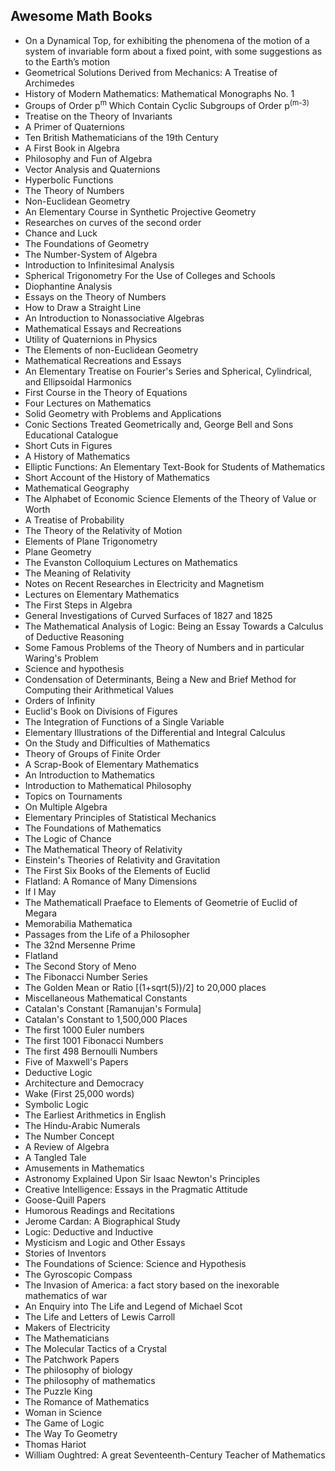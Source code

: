 <h2>Awesome Math Books </h2>



<ul>

                             

 <li><a target="_blank" href="https://github.com/manjunath5496/Awesome-Math-Books/blob/master/pg(1).pdf" style="text-decoration:none;">On a Dynamical Top, for exhibiting the phenomena of the motion of a system of invariable form about a fixed point, with some suggestions as to the Earth’s motion</a></li>

 <li><a target="_blank" href="https://github.com/manjunath5496/Awesome-Math-Books/blob/master/pg(2).pdf" style="text-decoration:none;">Geometrical Solutions Derived from Mechanics: A Treatise of Archimedes</a></li>

<li><a target="_blank" href="https://github.com/manjunath5496/Awesome-Math-Books/blob/master/pg(3).pdf" style="text-decoration:none;">History of Modern Mathematics:
Mathematical Monographs No. 1</a></li>
 <li><a target="_blank" href="https://github.com/manjunath5496/Awesome-Math-Books/blob/master/pg(4).pdf" style="text-decoration:none;">Groups of Order p<sup>m</sup> Which Contain Cyclic Subgroups of Order p<sup>(m-3)</sup></a></li>                              
<li><a target="_blank" href="https://github.com/manjunath5496/Awesome-Math-Books/blob/master/pg(5).pdf" style="text-decoration:none;">Treatise on the Theory of Invariants</a></li>
<li><a target="_blank" href="https://github.com/manjunath5496/Awesome-Math-Books/blob/master/pg(6).pdf" style="text-decoration:none;"> A Primer of Quaternions </a></li>
 <li><a target="_blank" href="https://github.com/manjunath5496/Awesome-Math-Books/blob/master/pg(7).pdf" style="text-decoration:none;">Ten British Mathematicians of the 19th Century</a></li>

 <li><a target="_blank" href="https://github.com/manjunath5496/Awesome-Math-Books/blob/master/pg(8).pdf" style="text-decoration:none;"> A First Book in Algebra </a></li>
   <li><a target="_blank" href="https://github.com/manjunath5496/Awesome-Math-Books/blob/master/pg(9).pdf" style="text-decoration:none;">Philosophy and Fun of Algebra</a></li>
  
   
 <li><a target="_blank" href="https://github.com/manjunath5496/Awesome-Math-Books/blob/master/pg(10).pdf" style="text-decoration:none;">Vector Analysis and Quaternions</a></li>                              
<li><a target="_blank" href="https://github.com/manjunath5496/Awesome-Math-Books/blob/master/pg(11).pdf" style="text-decoration:none;">Hyperbolic Functions</a></li>
<li><a target="_blank" href="https://github.com/manjunath5496/Awesome-Math-Books/blob/master/pg(12).pdf" style="text-decoration:none;">The Theory of Numbers</a></li>
<li><a target="_blank" href="https://github.com/manjunath5496/Awesome-Math-Books/blob/master/pg(13).pdf" style="text-decoration:none;">Non-Euclidean Geometry</a></li>

<li><a target="_blank" href="https://github.com/manjunath5496/Awesome-Math-Books/blob/master/pg(14).pdf" style="text-decoration:none;">An Elementary Course in Synthetic Projective Geometry</a></li>
                              
<li><a target="_blank" href="https://github.com/manjunath5496/Awesome-Math-Books/blob/master/pg(15).pdf" style="text-decoration:none;">Researches on curves of the second order</a></li>

<li><a target="_blank" href="https://github.com/manjunath5496/Awesome-Math-Books/blob/master/pg(16).pdf" style="text-decoration:none;">Chance and Luck</a></li>

  <li><a target="_blank" href="https://github.com/manjunath5496/Awesome-Math-Books/blob/master/pg(17).pdf" style="text-decoration:none;">The Foundations of Geometry</a></li>   
  
<li><a target="_blank" href="https://github.com/manjunath5496/Awesome-Math-Books/blob/master/pg(18).pdf" style="text-decoration:none;">The Number-System of Algebra</a></li> 

  
<li><a target="_blank" href="https://github.com/manjunath5496/Awesome-Math-Books/blob/master/pg(19).pdf" style="text-decoration:none;">Introduction to Infinitesimal Analysis</a></li> 

<li><a target="_blank" href="https://github.com/manjunath5496/Awesome-Math-Books/blob/master/pg(20).pdf" style="text-decoration:none;">Spherical Trigonometry
For the Use of Colleges and Schools</a></li>

<li><a target="_blank" href="https://github.com/manjunath5496/Awesome-Math-Books/blob/master/pg(21).pdf" style="text-decoration:none;">Diophantine Analysis</a></li>
<li><a target="_blank" href="https://github.com/manjunath5496/Awesome-Math-Books/blob/master/pg(22).pdf" style="text-decoration:none;">Essays on the Theory of Numbers</a></li> 
 <li><a target="_blank" href="https://github.com/manjunath5496/Awesome-Math-Books/blob/master/pg(23).pdf" style="text-decoration:none;">How to Draw a Straight Line</a></li> 
 

   <li><a target="_blank" href="https://github.com/manjunath5496/Awesome-Math-Books/blob/master/pg(24).pdf" style="text-decoration:none;">An Introduction to Nonassociative Algebras</a></li>
 
   <li><a target="_blank" href="https://github.com/manjunath5496/Awesome-Math-Books/blob/master/pg(25).pdf" style="text-decoration:none;">Mathematical Essays and Recreations</a></li>                              
 <li><a target="_blank" href="https://github.com/manjunath5496/Awesome-Math-Books/blob/master/pg(26).pdf" style="text-decoration:none;">Utility of Quaternions in Physics</a></li>
 <li><a target="_blank" href="https://github.com/manjunath5496/Awesome-Math-Books/blob/master/pg(27).pdf" style="text-decoration:none;">The Elements of non-Euclidean Geometry</a></li>
   
 
   <li><a target="_blank" href="https://github.com/manjunath5496/Awesome-Math-Books/blob/master/pg(28).pdf" style="text-decoration:none;">Mathematical Recreations and Essays</a></li>
 
   <li><a target="_blank" href="https://github.com/manjunath5496/Awesome-Math-Books/blob/master/pg(29).pdf" style="text-decoration:none;">An Elementary Treatise on Fourier's Series and Spherical, Cylindrical, and Ellipsoidal Harmonics </a></li>                              

  <li><a target="_blank" href="https://github.com/manjunath5496/Awesome-Math-Books/blob/master/pg(30).pdf" style="text-decoration:none;">First Course in the Theory of Equations</a></li>
 
   <li><a target="_blank" href="https://github.com/manjunath5496/Awesome-Math-Books/blob/master/pg(31).pdf" style="text-decoration:none;">Four Lectures on Mathematics </a></li> 
    <li><a target="_blank" href="https://github.com/manjunath5496/Awesome-Math-Books/blob/master/pg(32).pdf" style="text-decoration:none;">Solid Geometry with Problems and Applications</a></li> 

   <li><a target="_blank" href="https://github.com/manjunath5496/Awesome-Math-Books/blob/master/pg(33).pdf" style="text-decoration:none;">Conic Sections Treated Geometrically
and, George Bell and Sons Educational Catalogue</a></li>                              

  <li><a target="_blank" href="https://github.com/manjunath5496/Awesome-Math-Books/blob/master/pg(34).pdf" style="text-decoration:none;">Short Cuts in Figures </a></li> 
 
  <li><a target="_blank" href="https://github.com/manjunath5496/Awesome-Math-Books/blob/master/pg(35).pdf" style="text-decoration:none;">A History of Mathematics</a></li> 

  <li><a target="_blank" href="https://github.com/manjunath5496/Awesome-Math-Books/blob/master/pg(36).pdf" style="text-decoration:none;">Elliptic Functions:
An Elementary Text-Book for Students of Mathematics</a></li> 
 
<li><a target="_blank" href="https://github.com/manjunath5496/Awesome-Math-Books/blob/master/pg(37).pdf" style="text-decoration:none;">Short Account of the History of Mathematics</a></li>
 <li><a target="_blank" href="https://github.com/manjunath5496/Awesome-Math-Books/blob/master/pg(38).pdf" style="text-decoration:none;">Mathematical Geography</a></li>
<li><a target="_blank" href="https://github.com/manjunath5496/Awesome-Math-Books/blob/master/pg(39).pdf" style="text-decoration:none;">The Alphabet of Economic Science
Elements of the Theory of Value or Worth</a></li>
 <li><a target="_blank" href="https://github.com/manjunath5496/Awesome-Math-Books/blob/master/pg(40).pdf" style="text-decoration:none;">A Treatise of Probability</a></li>                              
<li><a target="_blank" href="https://github.com/manjunath5496/Awesome-Math-Books/blob/master/pg(41).pdf" style="text-decoration:none;">The Theory of the Relativity of Motion</a></li>
<li><a target="_blank" href="https://github.com/manjunath5496/Awesome-Math-Books/blob/master/pg(42).pdf" style="text-decoration:none;">Elements of Plane Trigonometry </a></li>
 
  <li><a target="_blank" href="https://github.com/manjunath5496/Awesome-Math-Books/blob/master/pg(43).pdf" style="text-decoration:none;">Plane Geometry</a></li>
 <li><a target="_blank" href="https://github.com/manjunath5496/Awesome-Math-Books/blob/master/pg(44).pdf" style="text-decoration:none;">The Evanston Colloquium Lectures on
Mathematics</a></li>
   <li><a target="_blank" href="https://github.com/manjunath5496/Awesome-Math-Books/blob/master/pg(45).pdf" style="text-decoration:none;">The Meaning of Relativity </a></li>  
   
<li><a target="_blank" href="https://github.com/manjunath5496/Awesome-Math-Books/blob/master/pg(46).pdf" style="text-decoration:none;">Notes on Recent Researches in Electricity
and Magnetism</a></li> 
                             
<li><a target="_blank" href="https://github.com/manjunath5496/Awesome-Math-Books/blob/master/pg(47).pdf" style="text-decoration:none;">Lectures on Elementary Mathematics</a></li>
<li><a target="_blank" href="https://github.com/manjunath5496/Awesome-Math-Books/blob/master/pg(48).pdf" style="text-decoration:none;">The First Steps in Algebra</a></li>

<li><a target="_blank" href="https://github.com/manjunath5496/Awesome-Math-Books/blob/master/pg(49).pdf" style="text-decoration:none;">General Investigations of Curved Surfaces of 1827 and 1825</a></li>
                              
<li><a target="_blank" href="https://github.com/manjunath5496/Awesome-Math-Books/blob/master/pg(50).pdf" style="text-decoration:none;">The Mathematical Analysis of Logic:
Being an Essay Towards a Calculus of Deductive Reasoning</a></li>
<li><a target="_blank" href="https://github.com/manjunath5496/Awesome-Math-Books/blob/master/pg(51).pdf" style="text-decoration:none;">Some Famous Problems of the Theory of
Numbers and in particular Waring's Problem </a></li>
<li><a target="_blank" href="https://github.com/manjunath5496/Awesome-Math-Books/blob/master/pg(52).pdf" style="text-decoration:none;">Science and hypothesis</a></li>

<li><a target="_blank" href="https://github.com/manjunath5496/Awesome-Math-Books/blob/master/pg(53).pdf" style="text-decoration:none;">Condensation of Determinants, Being a New
and Brief Method for Computing their Arithmetical Values </a></li>
 
<li><a target="_blank" href="https://github.com/manjunath5496/Awesome-Math-Books/blob/master/pg(54).pdf" style="text-decoration:none;">Orders of Infinity </a></li>

<li><a target="_blank" href="https://github.com/manjunath5496/Awesome-Math-Books/blob/master/pg(55).pdf" style="text-decoration:none;">Euclid's Book on Divisions of Figures</a></li>
 
  <li><a target="_blank" href="https://github.com/manjunath5496/Awesome-Math-Books/blob/master/pg(56).pdf" style="text-decoration:none;">The Integration of Functions of a Single Variable </a></li>                              

  <li><a target="_blank" href="https://github.com/manjunath5496/Awesome-Math-Books/blob/master/pg(57).pdf" style="text-decoration:none;">Elementary Illustrations of the Differential and Integral Calculus</a></li>
 
   <li><a target="_blank" href="https://github.com/manjunath5496/Awesome-Math-Books/blob/master/pg(58).pdf" style="text-decoration:none;">On the Study and Difficulties of Mathematics</a></li>
    <li><a target="_blank" href="https://github.com/manjunath5496/Awesome-Math-Books/blob/master/pg(59).pdf" style="text-decoration:none;">Theory of Groups of Finite Order</a></li>
 
  <li><a target="_blank" href="https://github.com/manjunath5496/Awesome-Math-Books/blob/master/pg(60).pdf" style="text-decoration:none;">A Scrap-Book of Elementary Mathematics </a></li>
 
   <li><a target="_blank" href="https://github.com/manjunath5496/Awesome-Math-Books/blob/master/pg(61).pdf" style="text-decoration:none;"> An Introduction to Mathematics</a></li>
 
   <li><a target="_blank" href="https://github.com/manjunath5496/Awesome-Math-Books/blob/master/pg(62).pdf" style="text-decoration:none;">Introduction to Mathematical Philosophy</a></li>
 
   <li><a target="_blank" href="https://github.com/manjunath5496/Awesome-Math-Books/blob/master/pg(63).pdf" style="text-decoration:none;">Topics on Tournaments</a></li>                              

  <li><a target="_blank" href="https://github.com/manjunath5496/Awesome-Math-Books/blob/master/pg(64).pdf" style="text-decoration:none;">On Multiple Algebra</a></li>
 
   <li><a target="_blank" href="https://github.com/manjunath5496/Awesome-Math-Books/blob/master/pg(65).pdf" style="text-decoration:none;">Elementary Principles of Statistical Mechanics </a></li> 

   <li><a target="_blank" href="https://github.com/manjunath5496/Awesome-Math-Books/blob/master/pg(66).pdf" style="text-decoration:none;">The Foundations of Mathematics </a></li> 
 
   <li><a target="_blank" href="https://github.com/manjunath5496/Awesome-Math-Books/blob/master/pg(67).pdf" style="text-decoration:none;">The Logic of Chance </a></li>                              

  <li><a target="_blank" href="https://github.com/manjunath5496/Awesome-Math-Books/blob/master/pg(68).pdf" style="text-decoration:none;">The Mathematical Theory of Relativity</a></li> 
 
  
   <li><a target="_blank" href="https://github.com/manjunath5496/Awesome-Math-Books/blob/master/pg(69).pdf" style="text-decoration:none;">Einstein's Theories of Relativity and Gravitation</a></li>                              

  <li><a target="_blank" href="https://github.com/manjunath5496/Awesome-Math-Books/blob/master/pg(70).pdf" style="text-decoration:none;">The First Six Books of the Elements of Euclid</a></li> 
  
 
 <li><a target="_blank" href="https://github.com/manjunath5496/Awesome-Math-Books/blob/master/pg(71).pdf" style="text-decoration:none;">Flatland: A Romance of Many Dimensions</a></li>
 
 <li><a target="_blank" href="https://github.com/manjunath5496/Awesome-Math-Books/blob/master/pg(72).pdf" style="text-decoration:none;">If I May</a></li> 
 
 
 <li><a target="_blank" href="https://github.com/manjunath5496/Awesome-Math-Books/blob/master/pg(73).pdf" style="text-decoration:none;">The Mathematicall Praeface to Elements of Geometrie of Euclid of Megara</a></li>
  <li><a target="_blank" href="https://github.com/manjunath5496/Awesome-Math-Books/blob/master/pg(74).pdf" style="text-decoration:none;">Memorabilia Mathematica</a></li>
    <li><a target="_blank" href="https://github.com/manjunath5496/Awesome-Math-Books/blob/master/pg(75).pdf" style="text-decoration:none;">Passages from the Life of a Philosopher</a></li>                        
<li><a target="_blank" href="https://github.com/manjunath5496/Awesome-Math-Books/blob/master/pg(76).pdf" style="text-decoration:none;">The 32nd Mersenne Prime</a></li>

 <li><a target="_blank" href="https://github.com/manjunath5496/Awesome-Math-Books/blob/master/pg(77).pdf" style="text-decoration:none;">Flatland</a></li> 
 
 
 <li><a target="_blank" href="https://github.com/manjunath5496/Awesome-Math-Books/blob/master/pg(78).pdf" style="text-decoration:none;">The Second Story of Meno</a></li>
  <li><a target="_blank" href="https://github.com/manjunath5496/Awesome-Math-Books/blob/master/pg(79).pdf" style="text-decoration:none;">The Fibonacci Number Series</a></li>


 <li><a target="_blank" href="https://github.com/manjunath5496/Awesome-Math-Books/blob/master/pg(80).pdf" style="text-decoration:none;">The Golden Mean or Ratio [(1+sqrt(5))/2] to 20,000 places</a></li> 
 
 
 <li><a target="_blank" href="https://github.com/manjunath5496/Awesome-Math-Books/blob/master/pg(81).pdf" style="text-decoration:none;">Miscellaneous Mathematical Constants</a></li>
  <li><a target="_blank" href="https://github.com/manjunath5496/Awesome-Math-Books/blob/master/pg(82).pdf" style="text-decoration:none;">Catalan's Constant [Ramanujan's Formula]</a></li>

 <li><a target="_blank" href="https://github.com/manjunath5496/Awesome-Math-Books/blob/master/pg(83).pdf" style="text-decoration:none;">Catalan's Constant to 1,500,000 Places</a></li>
  <li><a target="_blank" href="https://github.com/manjunath5496/Awesome-Math-Books/blob/master/pg(84).pdf" style="text-decoration:none;">The first 1000 Euler numbers</a></li>

 <li><a target="_blank" href="https://github.com/manjunath5496/Awesome-Math-Books/blob/master/pg(85).pdf" style="text-decoration:none;">The first 1001 Fibonacci Numbers</a></li>
  <li><a target="_blank" href="https://github.com/manjunath5496/Awesome-Math-Books/blob/master/pg(86).pdf" style="text-decoration:none;">The first 498 Bernoulli Numbers</a></li>

 <li><a target="_blank" href="https://github.com/manjunath5496/Awesome-Math-Books/blob/master/pg(87).pdf" style="text-decoration:none;">Five of Maxwell's Papers</a></li>
  <li><a target="_blank" href="https://github.com/manjunath5496/Awesome-Math-Books/blob/master/pg(88).pdf" style="text-decoration:none;">Deductive Logic</a></li>
  <li><a target="_blank" href="https://github.com/manjunath5496/Awesome-Math-Books/blob/master/pg(89).pdf" style="text-decoration:none;">Architecture and Democracy</a></li>
  
  
  <li><a target="_blank" href="https://github.com/manjunath5496/Awesome-Math-Books/blob/master/pg(90).pdf" style="text-decoration:none;"> Wake (First 25,000 words)</a></li>
  <li><a target="_blank" href="https://github.com/manjunath5496/Awesome-Math-Books/blob/master/pg(91).pdf" style="text-decoration:none;">Symbolic Logic</a></li>

 <li><a target="_blank" href="https://github.com/manjunath5496/Awesome-Math-Books/blob/master/pg(92).pdf" style="text-decoration:none;">The Earliest Arithmetics in English</a></li>
  <li><a target="_blank" href="https://github.com/manjunath5496/Awesome-Math-Books/blob/master/pg(93).pdf" style="text-decoration:none;">The Hindu-Arabic Numerals</a></li>
  <li><a target="_blank" href="https://github.com/manjunath5496/Awesome-Math-Books/blob/master/pg(94).pdf" style="text-decoration:none;">The Number Concept</a></li> 
  
   <li><a target="_blank" href="https://github.com/manjunath5496/Awesome-Math-Books/blob/master/pg(95).pdf" style="text-decoration:none;">A Review of Algebra</a></li>  
  
<li><a target="_blank" href="https://github.com/manjunath5496/Awesome-Math-Books/blob/master/pg(96).pdf" style="text-decoration:none;">A Tangled Tale</a></li> 
  
  
<li><a target="_blank" href="https://github.com/manjunath5496/Awesome-Math-Books/blob/master/pg(97).pdf" style="text-decoration:none;">Amusements in Mathematics</a></li>


 <li><a target="_blank" href="https://github.com/manjunath5496/Awesome-Math-Books/blob/master/pg(98).pdf" style="text-decoration:none;">Astronomy Explained Upon Sir Isaac Newton's Principles</a></li> 
  
   <li><a target="_blank" href="https://github.com/manjunath5496/Awesome-Math-Books/blob/master/pg(99).pdf" style="text-decoration:none;">Creative Intelligence: Essays in the Pragmatic Attitude</a></li>  
  
<li><a target="_blank" href="https://github.com/manjunath5496/Awesome-Math-Books/blob/master/pg(100).pdf" style="text-decoration:none;">Goose-Quill Papers</a></li>  
  
 <li><a target="_blank" href="https://github.com/manjunath5496/Awesome-Math-Books/blob/master/pg(101).pdf" style="text-decoration:none;">Humorous Readings and Recitations</a></li> 
  
   <li><a target="_blank" href="https://github.com/manjunath5496/Awesome-Math-Books/blob/master/pg(102).pdf" style="text-decoration:none;">Jerome Cardan: A Biographical Study</a></li> 
  
   
 <li><a target="_blank" href="https://github.com/manjunath5496/Awesome-Math-Books/blob/master/pg(103).pdf" style="text-decoration:none;">Logic: Deductive and Inductive</a></li> 
  
   <li><a target="_blank" href="https://github.com/manjunath5496/Awesome-Math-Books/blob/master/pg(104).pdf" style="text-decoration:none;">Mysticism and Logic and Other Essays</a></li>  
   
 <li><a target="_blank" href="https://github.com/manjunath5496/Awesome-Math-Books/blob/master/pg(105).pdf" style="text-decoration:none;">Stories of Inventors</a></li> 
 
<li><a target="_blank" href="https://github.com/manjunath5496/Awesome-Math-Books/blob/master/pg(106).pdf" style="text-decoration:none;">The Foundations of Science: Science and Hypothesis</a></li> 
  
   <li><a target="_blank" href="https://github.com/manjunath5496/Awesome-Math-Books/blob/master/pg(107).pdf" style="text-decoration:none;">The Gyroscopic Compass</a></li> 
  
   
 <li><a target="_blank" href="https://github.com/manjunath5496/Awesome-Math-Books/blob/master/pg(108).pdf" style="text-decoration:none;">The Invasion of America: a fact story based on the inexorable mathematics of war</a></li> 
  
   <li><a target="_blank" href="https://github.com/manjunath5496/Awesome-Math-Books/blob/master/pg(109).pdf" style="text-decoration:none;">An Enquiry into The Life and Legend of Michael Scot</a></li>  
   
 <li><a target="_blank" href="https://github.com/manjunath5496/Awesome-Math-Books/blob/master/pg(110).pdf" style="text-decoration:none;">The Life and Letters of Lewis Carroll </a></li>  
   
<li><a target="_blank" href="https://github.com/manjunath5496/Awesome-Math-Books/blob/master/pg(111).pdf" style="text-decoration:none;">Makers of Electricity</a></li> 
  
   
 <li><a target="_blank" href="https://github.com/manjunath5496/Awesome-Math-Books/blob/master/pg(112).pdf" style="text-decoration:none;">The Mathematicians</a></li> 
  
   <li><a target="_blank" href="https://github.com/manjunath5496/Awesome-Math-Books/blob/master/pg(113).pdf" style="text-decoration:none;">The Molecular Tactics of a Crystal</a></li>  
   
<li><a target="_blank" href="https://github.com/manjunath5496/Awesome-Math-Books/blob/master/pg(114).pdf" style="text-decoration:none;">The Patchwork Papers</a></li>
 <li><a target="_blank" href="https://github.com/manjunath5496/Awesome-Math-Books/blob/master/pg(115).pdf" style="text-decoration:none;">The philosophy of biology</a></li>  
   
 <li><a target="_blank" href="https://github.com/manjunath5496/Awesome-Math-Books/blob/master/pg(116).pdf" style="text-decoration:none;">The philosophy of mathematics</a></li>   
   
   <li><a target="_blank" href="https://github.com/manjunath5496/Awesome-Math-Books/blob/master/pg(117).pdf" style="text-decoration:none;">The Puzzle King</a></li>  
   
 <li><a target="_blank" href="https://github.com/manjunath5496/Awesome-Math-Books/blob/master/pg(118).pdf" style="text-decoration:none;">The Romance of Mathematics</a></li>  
   
  <li><a target="_blank" href="https://github.com/manjunath5496/Awesome-Math-Books/blob/master/pg(119).pdf" style="text-decoration:none;">Woman in Science</a></li> 
  
   <li><a target="_blank" href="https://github.com/manjunath5496/Awesome-Math-Books/blob/master/pg(120).pdf" style="text-decoration:none;">The Game of Logic</a></li>  
   
 <li><a target="_blank" href="https://github.com/manjunath5496/Awesome-Math-Books/blob/master/pg(121).pdf" style="text-decoration:none;">The Way To Geometry</a></li>   
   
   <li><a target="_blank" href="https://github.com/manjunath5496/Awesome-Math-Books/blob/master/pg(122).pdf" style="text-decoration:none;">Thomas Hariot</a></li>  
     
<li><a target="_blank" href="https://github.com/manjunath5496/Awesome-Math-Books/blob/master/pg(123).pdf" style="text-decoration:none;">William Oughtred: A great Seventeenth-Century Teacher of Mathematics</a></li>  
   
</ul>
